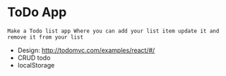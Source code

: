 # ToDo App

    Make a Todo list app Where you can add your list item update it and remove it from your list

-   Design: http://todomvc.com/examples/react/#/
-   CRUD todo
-   localStorage